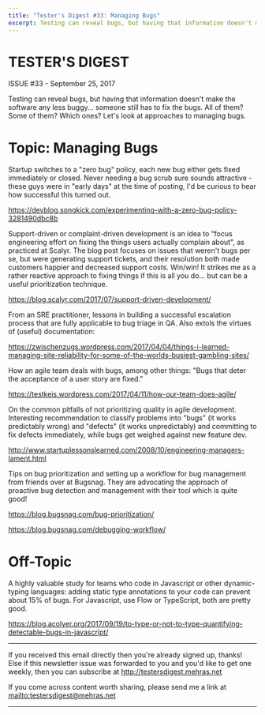 ```yaml
---
title: "Tester's Digest #33: Managing Bugs"
excerpt: Testing can reveal bugs, but having that information doesn't make the software any less buggy... someone still has to fix the bugs. All of them? Some of them? Which ones? Let's look at approaches to managing bugs.
---
```


TESTER'S DIGEST
===============
ISSUE #33 - September 25, 2017

Testing can reveal bugs, but having that information doesn't make the software any less buggy... someone still has to fix the bugs. All of them? Some of them? Which ones? Let's look at approaches to managing bugs.

Topic: Managing Bugs
====================

Startup switches to a "zero bug" policy, each new bug either gets fixed immediately or closed. Never needing a bug scrub sure sounds attractive - these guys were in "early days" at the time of posting, I'd be curious to hear how successful this turned out.

<https://devblog.songkick.com/experimenting-with-a-zero-bug-policy-3281490dbc8b>

Support-driven or complaint-driven development is an idea to “focus engineering effort on fixing the things users actually complain about", as practiced at Scalyr. The blog post focuses on issues that weren't bugs per se, but were generating support tickets, and their resolution both made customers happier and decreased support costs. Win/win! It strikes me as a rather reactive approach to fixing things if this is all you do... but can be a useful prioritization technique.

<https://blog.scalyr.com/2017/07/support-driven-development/>

From an SRE practitioner, lessons in building a successful escalation process that are fully applicable to bug triage in QA. Also extols the virtues of (useful) documentation:

<https://zwischenzugs.wordpress.com/2017/04/04/things-i-learned-managing-site-reliability-for-some-of-the-worlds-busiest-gambling-sites/>

How an agile team deals with bugs, among other things: "Bugs that deter the acceptance of a user story are fixed."

<https://testkeis.wordpress.com/2017/04/11/how-our-team-does-agile/>

On the common pitfalls of not prioritizing quality in agile development. Interesting recommendation to classify problems into "bugs" (it works predictably wrong) and "defects" (it works unpredictably) and committing to fix defects immediately, while bugs get weighed against new feature dev.

<http://www.startuplessonslearned.com/2008/10/engineering-managers-lament.html>

Tips on bug prioritization and setting up a workflow for bug management from friends over at Bugsnag. They are advocating the approach of proactive bug detection and management with their tool which is quite good!

<https://blog.bugsnag.com/bug-prioritization/>

<https://blog.bugsnag.com/debugging-workflow/>

Off-Topic
=========

A highly valuable study for teams who code in Javascript or other dynamic-typing languages: adding static type annotations to your code can prevent about 15% of bugs. For Javascript, use Flow or TypeScript, both are pretty good.

<https://blog.acolyer.org/2017/09/19/to-type-or-not-to-type-quantifying-detectable-bugs-in-javascript/>

---

If you received this email directly then you're already signed up, thanks! Else
if this newsletter issue was forwarded to you and you'd like to get one weekly,
then you can subscribe at <http://testersdigest.mehras.net>

If you come across content worth sharing, please send me a link at
<mailto:testersdigest@mehras.net>

---
